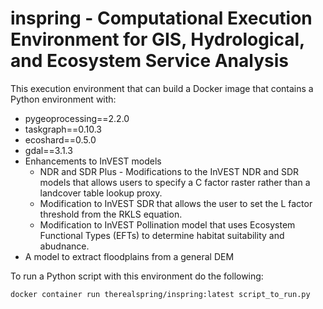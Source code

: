 # inspring - Computational Execution Environment for GIS, Hydrological, and Ecosystem Service Analysis

This execution environment that can build a Docker image that contains a Python environment with:
* pygeoprocessing==2.2.0
* taskgraph==0.10.3
* ecoshard==0.5.0
* gdal==3.1.3
* Enhancements to InVEST models 
  * NDR and SDR Plus - Modifications to the InVEST NDR and SDR models that allows users to specify a C factor raster rather than a landcover table lookup proxy.
  * Modification to InVEST SDR that allows the user to set the L factor threshold from the RKLS equation.
  * Modification to InVEST Pollination model that uses Ecosystem Functional Types (EFTs) to determine habitat suitability and abudnance.
* A model to extract floodplains from a general DEM

To run a Python script with this environment do the following:

```
docker container run therealspring/inspring:latest script_to_run.py
```
